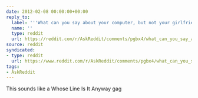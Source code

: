 ```yaml
---
date: 2012-02-08 00:00:00+00:00
reply_to:
  label: '''What can you say about your computer, but not your girlfriend?'' on /r/AskReddit'
  name: ''
  type: reddit
  url: https://reddit.com/r/AskReddit/comments/pgbx4/what_can_you_say_about_your_computer_but_not_your/
source: reddit
syndicated:
- type: reddit
  url: https://www.reddit.com/r/AskReddit/comments/pgbx4/what_can_you_say_about_your_computer_but_not_your/c3p4ma6/
tags:
- AskReddit
---
```


This sounds like a Whose Line Is It Anyway gag